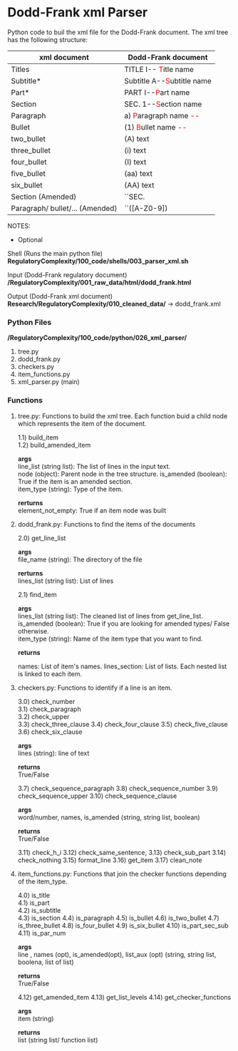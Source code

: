 # Dodd-Frank xml Parser

Python code to buil the xml file for the Dodd-Frank document. The xml tree has the following structure:

xml document | Dodd-Frank document | 
------------ | ------------- | 
Titles | TITLE I-- <font color='red'>T</font>itle name  | 
Subtitle* | Subtitle A--<font color='red'>S</font>ubtitle name   | 
Part* |  PART I--<font color='red'>P</font>art name|   
Section | SEC. 1--<font color='red'>S</font>ection name | 
Paragraph | a) <font color='red'>P</font>aragraph name <font color='red'>--</font> | 
Bullet | (1) <font color='red'>B</font>ullet name <font color='red'>--</font>  | 
two_bullet | (A) text   | 
three_bullet | (i) text  | 
four_bullet | (I) text  | 
five_bullet | (aa) text  | 
six_bullet | (AA) text  | 
Section (Amended)| ``SEC.  |
Paragraph/ bullet/... (Amended)| ``([A-Z0-9])  |


NOTES:  
* Optional  

  




Shell (Runs the main python file)
 **RegulatoryComplexity/100_code/shells/003_parser_xml.sh**

Input (Dodd-Frank regulatory document)
 **/RegulatoryComplexity/001_raw_data/html/dodd_frank.html**

Output (Dodd-Frank xml document)
 **Research/RegulatoryComplexity/010_cleaned_data/** -> dodd_frank.xml

### Python Files
**/RegulatoryComplexity/100_code/python/026_xml_parser/**  
1) tree.py  
2) dodd_frank.py   
3) checkers.py  
4) item_functions.py   
5) xml_parser.py (main)


### Functions  
1) tree.py: Functions to build the xml tree. Each function buid a child node which represents the item of the document.

	1.1) build_item  
	1.2) build_amended_item 

	
	**args**  
    line_list (string list): The list of lines in the input text.  
    node (object): Parent node in the tree structure. 
    is_amended (boolean): True if the item is an amended section.  
    item_type (string): Type of the item.   
     
    **rerturns**  
    element_not_empty: True if an item node was built

2) dodd_frank.py:  Functions to find the items of the documents  

    2.0) get_line_list  
    
    **args**   
    file_name (string): The directory of the file 
     
    **rerturns**      
    lines_list (string list): List of lines  
   
	2.1) find_item 
	  
	**args**  
    lines_list (string list): The cleaned list of lines from get_line_list.  
    is_amended (boolean): True if you are looking for amended types/ False otherwise.  
    item_type (string): Name of the item type that you want to find.  
    
    **returns**  
    
     names: List of item's names.
     lines_section: List of lists. Each nested list is linked to each item.  
     
3) checkers.py:  Functions to identify if a line is an item.       
    
	3.0) check_number  
	3.1) check_paragraph  
	3.2) check_upper  
	3.3) check_three_clause 
	3.4) check_four_clause
	3.5) check_five_clause
	3.6) check_six_clause 
	  
	**args**  
    lines (string): line of text
      
    **returns**  
    True/False  
    
    3.7) check_sequence_paragraph
    3.8) check_sequence_number
    3.9) check_sequence_upper 
    3.10) check_sequence_clause
    
    **args**  
    word/number, names, is_amended  (string, string list, boolean)
      
    **returns**  
    True/False  
    
    
     3.11) check_h_i 
     3.12) check_same_sentence, 
     3.13) check_sub_part
     3.14) check_nothing
	 3.15) format_line
	 3.16) get_item 
	 3.17) clean_note 
	 
	 
4) item_functions.py:  Functions that join the checker functions depending of the item_type. 

	4.0) is_title  
	4.1) is_part  
	4.2) is_subtitle  
	4.3) is_section
	4.4) is_paragraph
	4.5) is_bullet
	4.6) is_two_bullet 
	4.7) is_three_bullet
	4.8) is_four_bullet
	4.9) is_six_bullet
	4.10) is_part_sec_sub
	4.11) is_par_num
	  
	**args**  
    line , names (opt), is_amended(opt), list_aux (opt) (string, string list, boolena, list of list)
      
    **returns**  
    True/False  
    
    4.12) get_amended_item
    4.13) get_list_levels
    4.14) get_checker_functions
    
   	**args**  
    item (string)
      
    **returns**  
     list (string list/ function list) 



	 
	 
	 
    
